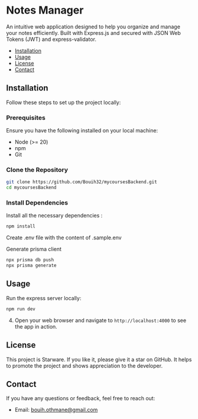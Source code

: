 # Notes Manager

An intuitive web application designed to help you organize and manage your notes efficiently. Built with Express.js and secured with JSON Web Tokens (JWT) and express-validator.

- [Installation](#installation)
- [Usage](#usage)
- [License](#license)
- [Contact](#contact)

## Installation

Follow these steps to set up the project locally:

### Prerequisites

Ensure you have the following installed on your local machine:

- Node (>= 20)
- npm
- Git

### Clone the Repository

```bash
git clone https://github.com/Bouih32/mycoursesBackend.git
cd mycoursesBackend
```

### Install Dependencies

Install all the necessary dependencies :

```bash
npm install
```

Create .env file with the content of .sample.env

Generate prisma client

```bash
npx prisma db push
npx prisma generate
```

## Usage

Run the express server locally:

```bash
npm run dev
```

4. Open your web browser and navigate to `http://localhost:4000` to see the app in action.

## License

This project is Starware. If you like it, please give it a star on GitHub. It helps to promote the project and shows appreciation to the developer.

## Contact

If you have any questions or feedback, feel free to reach out:

- Email: bouih.othmane@gmail.com

